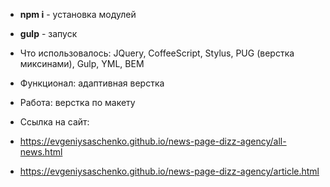 * **npm i** - установка модулей
* **gulp** - запуск

* Что использовалось: JQuery, CoffeeScript, Stylus, PUG (верстка миксинами), Gulp, YML, BEM
* Функционал: адаптивная верстка
* Работа: верстка по макету
* Ссылка на сайт:
* https://evgeniysaschenko.github.io/news-page-dizz-agency/all-news.html
* https://evgeniysaschenko.github.io/news-page-dizz-agency/article.html